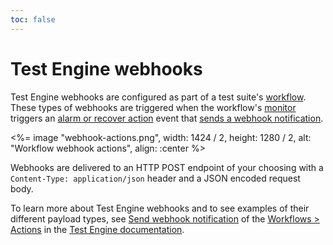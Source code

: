 ```yaml
---
toc: false
---
```


# Test Engine webhooks

Test Engine webhooks are configured as part of a test suite's [workflow](/docs/test-engine/workflows). These types of webhooks are triggered when the workflow's [monitor](/docs/test-engine/workflows/monitors) triggers an [alarm or recover action](/docs/test-engine/workflows/actions) event that [sends a webhook notification](/docs/test-engine/workflows/actions#send-webhook-notification).

<%= image "webhook-actions.png", width: 1424 / 2, height: 1280 / 2, alt: "Workflow webhook actions", align: :center %>

Webhooks are delivered to an HTTP POST endpoint of your choosing with a `Content-Type: application/json` header and a JSON encoded request body.

To learn more about Test Engine webhooks and to see examples of their different payload types, see [Send webhook notification](/docs/test-engine/workflows/actions#send-webhook-notification) of the [Workflows > Actions](/docs/test-engine/workflows/actions) in the [Test Engine documentation](/docs/test-engine).

